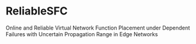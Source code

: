# ReliableSFC
Online and Reliable Virtual Network Function Placement under Dependent Failures with Uncertain Propagation Range in Edge Networks
